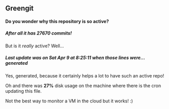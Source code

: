 ## Greengit

#### Do you wonder why this repository is so active?

##### After all it has 27670 commits!

But is it *really* active? Well...

##### Last update was on Sat Apr 9 at 8:25:11 when those lines were... generated

Yes, generated, because it certainly helps a lot to have such an active repo!

Oh and there was **27%** disk usage on the machine
where there is the cron updating this file.

Not the best way to monitor a VM in the cloud but it works! :)
